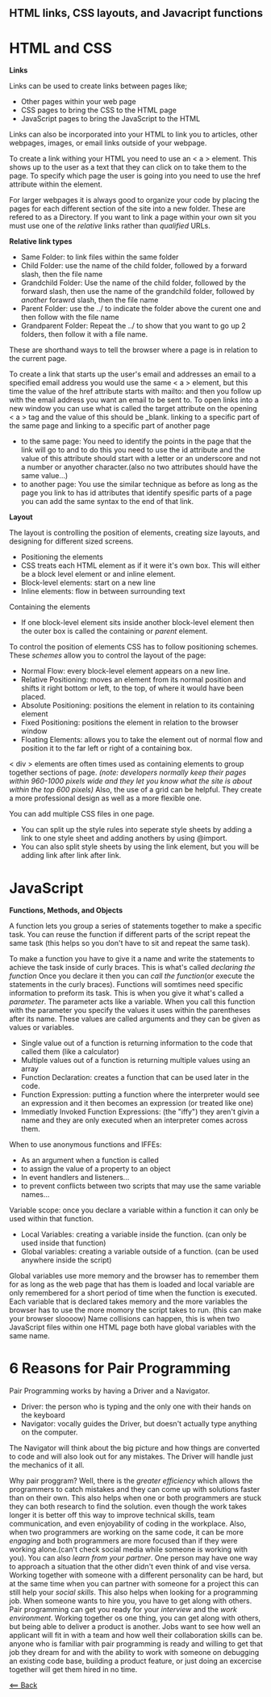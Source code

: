 ## HTML links, CSS layouts, and Javacript functions

# HTML and CSS

**Links**
 
Links can be used to create links between pages like;
 - Other pages within your web page
 - CSS pages to bring the CSS to the HTML page
 - JavaScript pages to bring the JavaScript to the HTML

Links can also be incorporated into your HTML to link you to articles, other webpages, images, or email links outside of your webpage.

To create a link withing your HTML you need to use an < a > element. This shows up to the user as a text that they can click on to take them to the page. To specify which page the user is going into you need to use the href attribute within the element.

For larger webpages it is always good to organize your code by placing the pages for each different section of the site into a new folder. These are refered to as a Directory.
If you want to link a page within your own sit you must use one of the *relative* links rather than *qualified* URLs.

 **Relative link types**
  - Same Folder: to link files within the same folder
  - Child Folder: use the name of the child folder, followed by a forward slash, then the file name
  - Grandchild Folder: Use the name of the child folder, followed by the forward slash, then use the name of the grandchild folder, followed by *another* forawrd slash, then the file name
  - Parent Folder: use the ../ to indicate the folder above the curent one and then follow with the file name
  - Grandparent Folder: Repeat the ../ to show that you want to go up 2 folders, then follow it with a file name.

These are shorthand ways to tell the browser where a page is in relation to the current page.

To create a link that starts up the user's email and addresses an email to a specified email address you would use the same < a > element, but this time the value of the href attribute starts with mailto: and then you follow up with the email address you want an email to be sent to. To open links into a new window you can use what is called the target attribute on the opening < a > tag and the value of this should be _blank.
linking to a specific part of the same page and linking to a specific part of another page
  - to the same page: You need to identify the points in the page that the link will go to and to do this you need to use the id attribute and the value of this attribute should start with a letter or an underscore and not a number or anyother character.(also no two attributes should have the same value...)
  - to another page: You use the similar technique as before  as long as the page you link to has id attributes that identify spesific parts of a page you can add the same syntax to the end of that link.

**Layout**

The layout is controlling the position of elements, creating size layouts, and designing for different sized screens.

- Positioning the elements
 - CSS treats each HTML element as if it were it's own box. This will either be a block level element or and inline element.
  - Block-level elements: start on a new line
  - Inline elements: flow in between surrounding text

Containing the elements
 - If one block-level element sits inside another block-level element then the outer box is called the containing or *parent* element.

 To control the position of elements CSS has to follow positioning schemes. These *schemes* allow you to control the layout of the page:
  - Normal Flow: every block-level element appears on a new line.
  - Relative Positioning: moves an element from its normal position and shifts it right bottom or left, to the top, of where it would have been placed. 
  - Absolute Positioning: positions the element in relation to its containing element
  - Fixed Positioning: positions the element in relation to the browser window
  - Floating Elements: allows you to take the element out of normal flow and position it to the far left or right of a containing box.

< div > elements are often times used as containing elements to group together sections of page. 
*(note: developers normally keep their pages within 960-1000 pixels wide and they let you know what the site is about within the top 600 pixels)*
Also, the use of a grid can be helpful. They create a more professional design as well as a more flexible one.

You can add multiple CSS files in one page.
 - You can split up the style rules into seperate style sheets by adding a link to one style sheet and adding anothers by using @import.
 - You can also split style sheets by using the link element, but you will be adding link after link after link.




# JavaScript

**Functions, Methods, and Objects**

 A function lets you group a series of statements together to make a specific task. You can reuse the function if different parts of the script repeat the same task (this helps so you don't have to sit and repeat the same task).

 To make a function you have to give it a name and write the statements to achieve the task inside of curly braces. This is what's called *declaring the function* Once you declare it then you can *call the function*(or execute the statements in the curly braces). Functions will somtimes need specific information to preform its task. This is when you give it what's called a *parameter*. The parameter acts like a variable. When you call this function with the parameter you specify the values it uses within the parentheses after its name. These values are called arguments and they can be given as values or variables.

  - Single value out of a function is returning information to the code that called them (like a calculator)
  - Multiple values out of a function is returning multiple values using an array
  - Function Declaration: creates a function that can be used later in the code.
  - Function Expression: putting a function where the interpreter would see an expression and it then becomes an expression (or treated like one)
  - Immediatly Invoked Function Expressions: (the "iffy") they aren't givin a name and they are only executed when an interpreter comes across them.

When to use anonymous functions and IFFEs: 
 - As an argument when a function is called
 - to assign the value of a property to an object
 - In event handlers and listeners...
 - to prevent conflicts between two scripts that may use the same variable names...

Variable scope: once you declare a variable within a function it can only be used within that function.
 - Local Variables: creating a variable inside the function. (can only be used inside that function)
 - Global variables: creating a variable outside of a function. (can be used anywhere inside the script)

Global variables use more memory and the browser has to remember them for as long as the web page that has them is loaded and local variable are only remembered for a short period of time when the function is executed. Each variable that is declared takes memory and the more variables the browser has to use the more momory the script takes to run. (this can make your browser sloooow)
Name collisions can happen, this is when two JavaScript files within one HTML page both have global variables with the same name.


# 6 Reasons for Pair Programming

Pair Programming works by having a Driver and a Navigator.
- Driver: the person who is typing and the only one with their hands on the keyboard
- Navigator: vocally guides the Driver, but doesn't actually type anything on the computer. 

The Navigator will think about the big picture and how things are converted to code and will also look out for any mistakes.
The Driver will handle just the mechanics of it all.

Why pair proggram? Well, there is the *greater efficiency* which allows the programmers to catch mistakes and they can come up with solutions faster than on their own. This also helps when one or both programmers are stuck they can both research to find the solution. even though the work takes longer it is better off this way to improve technical skills, team communication, and even enjoyability of coding in the workplace. Also, when two programmers are working on the same code, it can be more *engaging* and both programmers are more focused than if they were working alone.(can't check social media while someone is working with you). You can also *learn from your partner*. One person may have one way to approach a situation that the other didn't even think of and vise versa. Working together with someone with a different personality can be hard, but at the same time when you can partner with someone for a project this can still help your *social skills*. This also helps when looking for a programming job. When someone wants to hire you, you have to get along with others. Pair programming can get you ready for your *interview* and the *work environment*. Working together os one thing, you can get along with others, but being able to deliver a product is another. Jobs want to see how well an applicant will fit in with a team and how well their collaboration skills can be. anyone who is familiar with pair programming is ready and willing to get that job they dream for and with the ability to work with someone on debugging an existing code base, building a product feature, or just doing an excercise together will get them hired in no time.

[<== Back](README.md)
